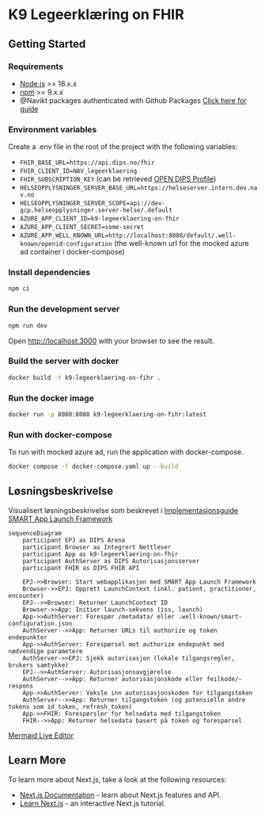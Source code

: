 # K9 Legeerklæring on FHIR

## Getting Started

### Requirements

- [Node.js](https://nodejs.org/en/) >= 18.x.x
- [npm](https://www.npmjs.com/) >= 9.x.x
- @Navikt packages authenticated with Github
  Packages [Click here for guide](https://github.com/navikt/frontend#installere-pakker-lokalt)

### Environment variables

Create a .env file in the root of the project with the following variables:

- `FHIR_BASE_URL=https://api.dips.no/fhir`
- `FHIR_CLIENT_ID=NAV_legeerklaering`
- `FHIR_SUBSCRIPTION_KEY` (can be retrieved [OPEN DIPS Profile](https://open.dips.no/profile))
- `HELSEOPPLYSNINGER_SERVER_BASE_URL=https://helseserver.intern.dev.nav.no`
- `HELSEOPPLYSNINGER_SERVER_SCOPE=api://dev-gcp.helseopplysninger.server-helse/.default`
- `AZURE_APP_CLIENT_ID=k9-legeerklaering-on-fhir`
- `AZURE_APP_CLIENT_SECRET=some-secret`
- `AZURE_APP_WELL_KNOWN_URL=http://localhost:8080/default/.well-known/openid-configuration` (the well-known url for the mocked azure ad container i docker-compose)
### Install dependencies

```bash
npm ci
 ```

### Run the development server

```bash
npm run dev
```

Open [http://localhost:3000](http://localhost:3000) with your browser to see the result.

### Build the server with docker

```bash
docker build -t k9-legeerklaering-on-fihr .
```

### Run the docker image

```bash
docker run -p 8080:8080 k9-legeerklaering-on-fihr:latest
```

### Run with docker-compose

To run with mocked azure ad, run the application with docker-compose.

```bash
docker compose -f docker-compose.yaml up --build
```

## Løsningsbeskrivelse

Visualisert løsningsbeskrivelse som beskrevet
i [Implementasjonsguide SMART App Launch Framework](https://helsenorge.atlassian.net/wiki/spaces/HELSENORGE/pages/67469415/Implementasjonsguide+SMART+App+Launch+Framework)

```mermaid
sequenceDiagram
    participant EPJ as DIPS Arena
    participant Browser as Integrert Nettleser
    participant App as k9-legeerklaering-on-fhir
    participant AuthServer as DIPS Autorisasjonsserver
    participant FHIR as DIPS FHIR API

    EPJ->>Browser: Start webapplikasjon med SMART App Launch Framework
    Browser->>EPJ: Opprett LaunchContext (inkl. patient, practitioner, encounter)
    EPJ-->>Browser: Returner LaunchContext ID
    Browser->>App: Initier launch-sekvens (iss, launch)
    App->>AuthServer: Forespør /metadata/ eller .well-known/smart-configuration.json
    AuthServer-->>App: Returner URLs til authorize og token endepunkter
    App->>AuthServer: Forespørsel mot authorize endepunkt med nødvendige parametere
    AuthServer->>EPJ: Sjekk autorisasjon (lokale tilgangsregler, brukers samtykke)
    EPJ-->>AuthServer: Autorisasjonsavgjørelse
    AuthServer-->>App: Returner autorisasjonskode eller feilkode/-respons
    App->>AuthServer: Veksle inn autorisasjonskoden for tilgangstoken
    AuthServer-->>App: Returner tilgangstoken (og potensielle andre tokens som id_token, refresh_token)
    App->>FHIR: Forespørsler for helsedata med tilgangstoken
    FHIR-->>App: Returner helsedata basert på token og forespørsel
```

[Mermaid Live Editor](https://mermaid.live/edit#pako:eNqFVF1v2jAU_StXfuqkhG8G5KESW1uNqesq2PYwIU0uuQTjxM5sp_RD_Tn7D33vH9t1CBRKt_IS7Jx7fO45N75nMx0ji5jF3wWqGZ4InhieTRXQL-fGiZnIuXJwevkZuIWT0eUEhgYVP4R8MHpl0XjYSDlMDBoHF-hcirR9iB_mucfKQZhigmhkytEIlYRahfOFeK2icIsJmuv1IWsthdNGWG6XWllbvjusO_s0Gm8rysXwcjRVayB1Fh4fV-IjmDgqhBVe8TxPhSyJIcMYJl-G42-l6HNeqNkCzsgoXGkj1zwVA3ERYwRf89xQ7xX4oyZHbhwcCSXTGolzApULIDd85oQTWqEJgBLQBQHNu2dpu9rG6ApDyBeko5OXCkhlRCEQMYHTEhxalNeoLEmwNqg2q3MI7ou27kZwpg3a_OnRQD1Dx2PueB0wTYmutqJnKJVeqbrNyKxwptVcJIXhvo_a0urK2WfCcKNp28H38bkFJ1LgBKIE7xB0Ak5LVGRDjHmhpNtk-R99FlPItNuh2VaXqamnx5jajkWCfiQoMWLFA31VaJMlSum5tjMFR6mWPEWvNeEqsQaT1Gd1ZQqJxoLlmbuVEvcj29W6N6L8OlmSbEwtvm3SrhAr6UutIpijSP2yHnoX6N2_bPqB0pJ2odQhl4K5Ntu2SuffVrQHhyOKLNeOpkp4YcBVbHAdIhmjMxDxr3IVgME5aV2sl3tj57_H3UDLBknZwnvkB6_M8RWdvvBQ4XPZFbf-Bsqf_lRzRWrnO3PDApahybiI6QK895xT5haY4ZRF9Dfm9GWzqXognDdvcqtmLHKmwIAVOZ2wuSxZNOd05mb3NBbk9HaTLqCfWmebSlqy6J7dsCjsNbq1bqvfbbba7zuDQaMXsFsWdTq1waDZ6Ta6rUGr3Wv2Ow8BuysZmrX2oNXvdFu9dqPZ6_fb7Ye_hGQC0A)

## Learn More

To learn more about Next.js, take a look at the following resources:

- [Next.js Documentation](https://nextjs.org/docs) - learn about Next.js features and API.
- [Learn Next.js](https://nextjs.org/learn) - an interactive Next.js tutorial.
